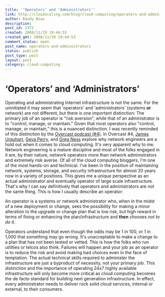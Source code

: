 ```yaml
---
title: '‘Operators’ and ‘Administrators’'
link: http://cloudscaling.com/blog/cloud-computing/operators-and-administrators/
author: Randy Bias
description: 
post_id: 2372
created: 2008/11/29 19:44:53
created_gmt: 2008/11/29 19:44:53
comment_status: open
post_name: operators-and-administrators
status: publish
post_type: post
layout: post
category: cloud-computing
---
```


# ‘Operators’ and ‘Administrators’

Operating and administrating Internet infrastructure is not the same. For the uninitiated it may seem that 'operators' and 'administrators' (systems **or** network) are not different, but there is one important distinction: The primary job of an operator is "risk aversion", while that of an administrator is to "control, manage, or maintain." Given that most operators also "control, manage, or maintain," this is a nuanced distinction. I was recently reminded of this distinction by the [Overcast podcast (#4)](http://overcast.typepad.com/overcast/2008/11/overcast-show-4-nov-26-2008-with-greg-ness.html). In Overcast #4, [James Urquhart](http://blog.jamesurquhart.com/), [Geva Perry](http://gevaperry.typepad.com/), and [Greg Ness](http://gregness.wordpress.com/) explore why network engineers are a hold out when it comes to cloud computing. It's very apparent why to me. Network engineering is a mature discipline and most of the folks engaged in it are, by their nature, network operators more than network administrators and extremely risk averse. Of all of the cloud computing bloggers, I'm one of the most hands-on and technical. I've been in the position of maintaining network, systems, storage, and security infrastructure for almost 20 years now in a variety of positions. This gives me a unique perspective as an actual administrator and eventually operator of large scale infrastructure. That's why I can say definitively that operators and administrators are not the same thing. This is how I usually describe an operator: 

An operator is a systems or network administrator who, when in the midst of a new deployment or change, sees the possibility for making a minor alteration to the upgrade or change plan that is low risk, but high reward in terms of fixing or enhancing the plan/infrastructure and **then** chooses _not to do it_. 

Operators understand that even though the odds may be 1 in 100, or 1 in 1,000 that something may go wrong. It's unacceptable to make a change to a plan that has not been tested or vetted. This is how the folks who run utilities or telcos also think. Failures will happen and your job as an operator is to reduce the risk and avoid making bad choices even in the face of temptation. The actual technical skills required to administer the infrastructure are just a byproduct of necessity, not your primary job. This distinction and the importance of operating 24x7 highly available infrastructure will only become more critical as cloud computing becomes the de facto standard for building next generation infrastructure. In effect, every administrator needs to deliver rock solid cloud services, internal or external, to their consumers.
